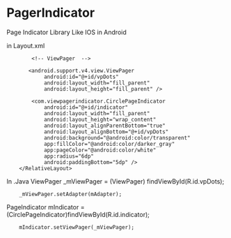 PagerIndicator
==============

Page Indicator Library Like IOS in Android


in Layout.xml
<RelativeLayout
            android:layout_width="fill_parent"
            android:layout_height="fill_parent" >

            <!-- ViewPager  -->

           <android.support.v4.view.ViewPager
                android:id="@+id/vpDots"
                android:layout_width="fill_parent"
                android:layout_height="fill_parent" />

            <com.viewpagerindicator.CirclePageIndicator
                android:id="@+id/indicator"
                android:layout_width="fill_parent"
                android:layout_height="wrap_content"
                android:layout_alignParentBottom="true"
                android:layout_alignBottom="@+id/vpDots"
                android:background="@android:color/transparent"
                app:fillColor="@android:color/darker_gray"
                app:pageColor="@android:color/white"
                app:radius="6dp"
                android:paddingBottom="5dp" />
        </RelativeLayout>
        
In .Java
ViewPager _mViewPager = (ViewPager) findViewById(R.id.vpDots);

		_mViewPager.setAdapter(mAdapter);

PageIndicator mIndicator = (CirclePageIndicator)findViewById(R.id.indicator);

		mIndicator.setViewPager(_mViewPager);
